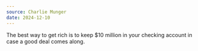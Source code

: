 ```yaml
---
source: Charlie Munger
date: 2024-12-10
---
```


The best way to get rich is to keep $10 million in your checking account in case a good deal comes along.
